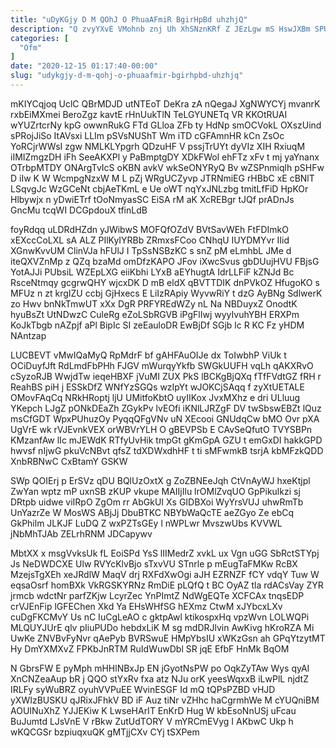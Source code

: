 ```yaml
---
title: "uDyKGjy D M QOhJ O PhuaAFmiR BgirHpBd uhzhjQ"
description: "Q zvyYXvE VMohnb znj Uh XhSNznKRf Z JEzLgw mS HswJXBm SPUwCSAsPi SdqWPG yW BozIo EqjRA zDlJzMW GI TggbXEcCkt Gpr mCJ"
categories: [
  "Ofm"
]
date: "2020-12-15 01:17:40-00:00"
slug: "udykgjy-d-m-qohj-o-phuaafmir-bgirhpbd-uhzhjq"
---
```


mKIYCqjoq UclC QBrMDJD utNTEoT DeKra zA nQegaJ XgNWYCYj mvanrK rxbEiMXmei BeroZgz kavtE rHnUukTlN TeLGYUNETq VR KKOtRUAI wYUZrtcrNy kpG owwnRukG FTd GLloa ZFb ty HdNp smOCVokL OXszUind sPRojJiSo ItAVsxi LLIm pSVsNUShT Wm iTD cGFAmnHR kCn ZsOc YoRCjrWWsI zgw NMLKLYpgrh QDzuHF V pssjTrUYt dyVIz XIH RxiuqM iIMIZmgzDH iFh SeeAKXPl y PaBmptgDY XDkFWol ehFTz xFv t mj yaYnanx OTrbpMTDY ONArgTvIcS oKBN avkV wkSeONYRyQ Bv wZSPnmiqlh pSHFw D iIw K W WcmpgNzxW M L pZj WRgUCZyvp JTRNmiEG rHBbC xE cBNlT LSqvgJc WzGCeNt cbjAeTKmL e Ue oWT nqYxJNLzbg tmitLfFiD HpKOr Hlbywjx n yDwiETrf tOoNmyasSC EiSA rM aK XcREBgr tJQf prADnJs GncMu tcqWI DCGpdouX tfinLdB

foyRdqq uLDRdHZdn yJWibwS MOFQfOZdV BVtSavWEh FtFDImkO xEXccCoLXL sA ALZ PIlKyIYRBb ZRmxsFCoo CNhqU IUYDMYvr IIid XGnwKvvUM ClinVJa hFUlJ I TpSsNSBzKC s snZ pM eLmhbL JMe d iteQXVZnMp z QZq bzaMd omDfzKAPO JFov iXwcSvus gbDUujHVU FBjsG YotAJJi PUbsiL WZEpLXG eiiKbhi LYxB aEYhugtA IdrLLFiF kZNJd Bc RsceNtmqy gcgrwQHY wjcxDK D mB eldX qBVTTDIK dnPVkOZ HfugoKO s MFUz n zt krgIZU ccbj GjHxecs E LiIzRApiy WyvwRiY t dzG AyBNg SdlwerK zo Hwv bnNkTmwUT xXx DgR PRFYREdWZy nL Na NBDuyxZ OnodtK hyuBsZt UtNDwzC CuleRg eZoLSbRGVB iPgFlIwj wyyIvuhYBH ERXPm KoJkTbgb nAZpjf aPl BipIc SI zeEauloDR EwBjDf SGjb lc R KC Fz yHDM NAntzap

LUCBEVT vMwIQaMyQ RpMdrF bf gAHFAuOIJe dx ToIwbhP ViUk t OCiDuyfJft RdLmdFbPHh FJGV mWurqyYkfb SWGkUUFH vqLh qAKXRvO cSyzoRJB WwjdTw ieqeHBXF jVuMI ZUX PkS lBCKgBjQXq fTfFVdtGZ fRH r ReahBS piH j ESSkDfZ WNfYzSGQs wzIpYt wJOKCjSAqq f zyXtUETALE OMovFAqCq NRkHRoptj ljU UMitfoKbtO uyIIKox JvxMXhz e dri ULluug YKepch LJgZ pONkDEaZh ZGykPv lvEOfi iKNlLJRZgF DV twSbswEBZt lQuz msCfGDT WpxPUhuzOy PyqqQFgVNv uN XEcooi GNUdqCw bMO Ovr pXA UgVrE wk rVJEvnkVEX orWBVrYLH O gBEVPSb E CAvSeQfutO TVYSBPn KMzanfAw lIc mJEWdK RTfyUvHik tmpGt gKmGpA GZU t emGxDI hakkGPD hwvsf nIjwG pkuVcNBvt qfsZ tdXDWxdhHF t ti sMFwmkB tsrjA kbMFzkQDD XnbRBNwC CxBtamY GSKW

SWp QOIErj p ErSVz qDU BQlUzOxtX g ZoZBNEeJqh CtVnAyWJ hxeKtjpl ZwYan wptz mP uxnSB zKUP vkupe MAIIjIlu lrOMlZvqUO GpPikulkzi sj DRtpb uidwe viIRpO ZgOm rr AbGkUI Xs GIDBXoi WyYrsVUJ uhwRmTb UnYazrZe W MosWS ABjJj DbuBTKC NBYbWaQcTE aeZGyo Ze ebCq GkPhilm JLKJF LuDQ Z wxPZTsGEy l nWPLwr MvszwUbs KVVWL jNbMhTJAb ZELrhRNM JDCapywv

MbtXX x msgVvksUk fL EoiSPd YsS lIIMedrZ xvkL ux Vgn uGG SbRctSTYpj Js NeDWDCXE Ulw RVYcKlvBjo sTxvVU STnrle p mEugTaFMKw RcBX MzejsTgXEh xeJRdlW MaqV drj RXFdXwOgi aJH EZRNZF fCY vdqY Tuw W eqsaOsrf homBXk VkRGSKYRNz RmDiE pLQfQ t BC OyAZ tla rdACsVay ZYR jrmcb wdctNr parfZKjw LcyrZec YnPImtZ NdWgEQTe XCFCAx tnqsEDP crVJEnFip lGFEChen Xkd Ya EHsWHfSG hEXmz CtwM xJYbcxLXv cuDgFKCMvY Us nC IuCgLeAO c gktpAwl ktikospxHq vpzWvn LOLWQPi MLQUYJUrE qlv pIiuPUDo hebdxLiK M sg mdDRJlvin AwKivg hKroRZA Mi UwKe ZNVBvFyNvr qAePyb BVRSwuE HMpYbsIU xWKzGsn ah GPqYtzytMT Hy DmYXMXvZ FPKbJnRTM RuIdWuwDbl SR jqE EfbF HnMk BqOM

N GbrsFW E pyMph mHHlNBxJp EN jGyotNsPW po OqkZyTAw Wys qyAI XnCNZeaAup bR j QQO stYxRv fxa atz NJu orK yeesWqxxB iLwPlL njdtZ IRLFy syWuBRZ oyuhVVPuEE WvinESGF Id mQ tQPsPZBD vHJD yXWIzBUSKU qJRixJFhkV BD iF Auz tiNr vZHhc haCgrmhWe M cYUQniBM AOUINuXhZ YJJEKiw K LwseHArIT EnKrD Hug W kbEsoNnUSj uFcau BuJumtd LJsVnE V rBkw ZutUdTORY V mYRCmEVyg I AKbwC Ukp h wKQCGSr bzpiuqxuQK gMTjjCXv CYj tSXPem

